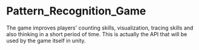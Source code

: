 # Pattern_Recognition_Game
The game improves players' counting skills, visualization, tracing skills and also thinking in a short period of time. This is actually the API that will be used by the game itself in unity.

